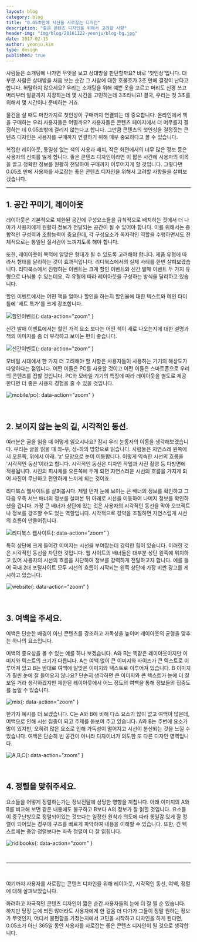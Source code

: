 ```yaml
---
layout: blog
category: blog
title: "0.05초만에 시선을 사로잡는 디자인"
description: "좋은 콘텐츠 디자인을 위해서 고려할 사항"
header-img: "img/blog/20161122-yeonju/blog-bg.jpg"
date: 2017-02-15
author: yeonju.kim
type: design
published: true
---
```


사람들은 소개팅에 나가면 무엇을 보고 상대방을 판단할까요?
바로 '첫인상'입니다. 대부분 사람은 상대방을 처음 보는 순간 그 사람에 대한 호불호가 3초 만에 결정이 난다고 합니다.
허탈하지 않으세요?
우리는 소개팅을 위해 예쁜 옷을 고르고 머리도 신경 쓰고 머리부터 발끝까지 치장하는데 몇 시간을 고민하는데 3초라니요!
결국, 우리는 첫 3초를 위해서 몇 시간이나 준비하는 거죠.

물건을 살 때도 마찬가지로 첫인상이 구매까지 연결되는 데 중요합니다.
온라인에서 책을 구매하는 우리 사용자들은 어떨까요?
사용자들은 콘텐츠 페이지에서 더 머무를지 결정하는 데 0.05초밖에 걸리지 않는다고 합니다.
그만큼 콘텐츠의 첫인상을 결정짓는 콘텐츠 디자인은 사용자를 구매까지 연결하기 위해 매우 중요하다고 볼 수 있습니다.

복잡한 레이아웃, 통일성 없는 색의 사용과 배치, 작은 화면에서의 너무 많은 정보 등은 사용자의 신뢰를 잃게 합니다.
좋은 콘텐츠 디자인이라면 이 짧은 시간에 사용자의 이목을 끌고 정확한 정보를 원활히 전달하여
구매까지 이루어지게 할 것입니다.
그렇다면 0.05초 만에 사용자를 사로잡는 좋은 콘텐츠 디자인을 위해서 고려할 사항들을 살펴보겠습니다.

---

## 1. 공간 꾸미기, 레이아웃

레이아웃은 기본적으로 제한된 공간에 구성요소들을 규칙적으로 배치하는 것에서 더 나아가
사용자에게 원활히 정보가 전달되는 공간이 될 수 있어야 합니다.
이를 위해서는 종합적인 구성력과 조합능력이 중요한데,
각 구성요소가 독자적인 역할을 수행하면서도 전체적으로는 통일된 질서감이 느껴지도록 해야 합니다.

또한, 레이아웃이 목적에 알맞은 형태가 될 수 있도록 고려해야 합니다.
제품 유형에 따라서 형태를 달리하는 것이 효과적입니다.
리디북스에서의 실제 사례를 한번 살펴보겠습니다.
리디북스에서 진행하는 이벤트는 크게 할인 이벤트와 신간 발매 이벤트 두 가지 유형으로 나눠볼 수 있는데요,
각 유형에 따라 레이아웃을 구성하는 방식을 달리하고 있습니다.

할인 이벤트에서는 어떤 책을 얼마나 할인을 하는지 할인율에 대한 텍스트와 메인 타이틀에 '세트 특가'를 크게 강조합니다.
<br>

![할인이벤트](/img/blog/20161122-yeonju/01.jpg){: data-action="zoom" }
<br>

신간 발매 이벤트에서는 할인 가격 요소 보다는 어떤 책이 새로 나오는지에
대한 설명과 책의 이미지를 좀 더 부각하고 보이는 편이 좋습니다.

![신간이벤트](/img/blog/20161122-yeonju/02.jpg){: data-action="zoom" }

모바일 시대에서 한 가지 더 고려해야 할 사항은
사용자들이 사용하는 기기의 해상도가 다양하다는 점입니다.
어떤 이들은 PC를 사용할 것이고 어떤 이들은 스마트폰으로 우리의 콘텐츠를 접할 것입니다.
PC와 모바일 기기의 특징에 따라 레이아웃을 별도로 제공한다면
더 좋은 사용자 경험을 줄 수 있을 것입니다.

![mobile/pc](/img/blog/20161122-yeonju/03.jpg){: data-action="zoom" }

<br>

## 2. 보이지 않는 눈의 길, 시각적인 동선.

여러분은 글을 읽을 때 어떻게 읽으시나요?
잠시 우리 눈동자의 이동을 생각해보겠습니다.
우리는 글을 읽을 때 좌-우, 상-하의 방향으로 읽습니다.
사람들은 자연스레 왼쪽에서 오른쪽, 위에서 아래. 'z' 모양으로 눈이 이동합니다.
이렇게 익숙한 시선의 흐름을 '시각적인 동선'이라고 합니다.
시각적인 동선은 디자인 작업과 사진 촬영 등 다방면에 적용됩니다.
사진의 피사체를 오른쪽에 두게 되면 자연스러운 시선의 흐름을 가지게 되어 사진이 무난하고 편안하게 느끼게 되는 것이죠.

리디북스 웹사이트를 살펴봅시다.
제일 먼저 눈에 보이는 큰 배너의 정보를 확인하고 그다음 우측 서브 배너의 정보를 살펴본 뒤
아래로 시선을 이동하여 나머지 정보를 확인하셨을 겁니다.
가장 큰 배너가 상단에 있는 것은 사용자의 시각적인 동선을 막아 오브젝트나 정보를 강조할 수도 있는 역할입니다.
시각적으로 강약을 조절하면 자연스럽게 시선의 흐름이 만들어집니다.
<br>

![리디북스 웹사이트](/img/blog/20161122-yeonju/04.jpg){: data-action="zoom" }
<br>

특히 상단에 크게 들어간 이미지는 시선을 부여잡는데 강력한 힘이 있습니다.
이러한 것은 시각적인 동선을 차단한 것입니다.
웹 사이트의 배너들은 대부분 상단 왼쪽에 위치하고 있어 사용자의 시선의 흐름을 차단하여 정보를 강력하게 전달하고자 합니다.
예를 들어 국내 2대 포털사이트 모두 시선의 흐름이 시작되는 왼쪽 상단에 가장 비싼 광고를 게시하고 있습니다.

![website](/img/blog/20161122-yeonju/05.jpg){: data-action="zoom" }

<br>

## 3. 여백을 주세요.

여백은 단순한 배경이 아닌 콘텐츠를 강조하고 가독성을 높이며 레이아웃의 균형을 맞추는 하나의 요소입니다.

여백의 중요성을 볼 수 있는 예를 하나 보겠습니다.
A와 B는 똑같은 레이아웃이지만 이미지와 텍스트의 크기가 다릅니다.
A는 여백 없이 큰 이미지와 사이즈가 큰 텍스트로 이루어져 있고 B는 반대로 여백에 알맞은 이미지와 텍스트로 이루어져 있습니다.
B 이미지가 훨씬 눈에 잘 들어오지 않나요?
단순히 생각하면 큰 이미지와 큰 텍스트가 눈에 더 잘 보일 거라 생각하겠지만
제한된 레이아웃에서 어느 정도의 여백을 통해 정보들의 집중도를 높일 수 있습니다.
<br>

![mix](/img/blog/20161122-yeonju/06.jpg){: data-action="zoom" }
<br>

한가지 예시를 더 보겠습니다.
C는 A와 B에 비해 다소 요소가 많이 없고 여백이 많은데,
여백으로 인해 시선 집중이 되고 주제를 돋보여 주고 있습니다.
A와 B는 주변에 요소가 많이 있지만,
오히려 많은 요소로 인해 가독성이 떨어지고 시선이 분산되는 것을 느낄 수 있습니다.
여백은 단순히 빈 공간이 아니라 디자이너가 의도한 또 다른 디자인 영역입니다.

![A,B,C](/img/blog/20161122-yeonju/07.jpg){: data-action="zoom" }

<br>

## 4. 정렬을 맞춰주세요.
요소들을 어떻게 정렬하는가는 정보전달에 상당한 영향을 끼칩니다.
아래 이미지의 A와 B를 비교해 보면 같은 내용에도 불구하고 B보다 A의 정보가 잘 읽힐 것입니다.
요소들이 중구난방으로 정렬되어있는 것보다는 일정한 원칙과 의도에 따라 통일감 있게
잘 정렬이 되어있는 경우에 구조를 빠르게 파악하여 내용을 이해할 수 있습니다.
또한, 긴 텍스트에는 중앙 정렬보다는 좌측 정렬이 더 잘 읽힙니다.
<br>

![ridibooks](/img/blog/20161122-yeonju/08.jpg){: data-action="zoom" }

<br>

---

<br>

여기까지 사용자를 사로잡는 콘텐츠 디자인을 위해 레이아웃, 시각적인 동선, 여백, 정렬에 대해 살펴보았습니다.

화려하고 자극적인 콘텐츠 디자인이 짧은 순간 사용자들의 눈에 더 잘 띌 순 있습니다.
하지만 당장 눈에 띄진 않더라도 사용자에게 한 걸음 더 다가가 그들이 정말 원하는 정보가 무엇인지,
어디서 불편함을 가졌는지에서 고민을 시작하고 디자인을 하게 된다면,
0.05초가 아닌 365일 동안 사용자를 사로잡는 좋은 콘텐츠 디자인이 될 것으로 생각합니다.